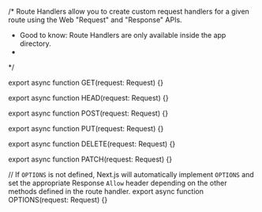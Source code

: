 /* Route Handlers allow you to create custom request handlers for a given route using the Web "Request" and "Response" APIs.
 * Good to know: Route Handlers are only available inside the app directory. 
 *
 */

export async function GET(request: Request) {}

export async function HEAD(request: Request) {}

export async function POST(request: Request) {}

export async function PUT(request: Request) {}

export async function DELETE(request: Request) {}

export async function PATCH(request: Request) {}

// If `OPTIONS` is not defined, Next.js will automatically implement `OPTIONS` and  set the appropriate Response `Allow` header depending on the other methods defined in the route handler.
export async function OPTIONS(request: Request) {}
